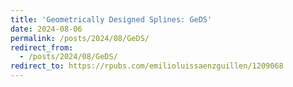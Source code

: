```yaml
---
title: 'Geometrically Designed Splines: GeDS'
date: 2024-08-06
permalink: /posts/2024/08/GeDS/
redirect_from:
  - /posts/2024/08/GeDS/
redirect_to: https://rpubs.com/emilioluissaenzguillen/1209068
---
```

